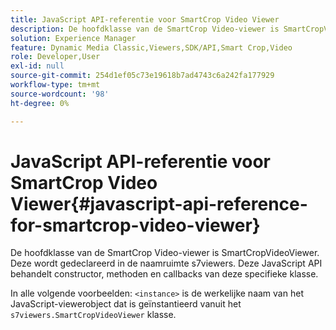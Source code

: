 ```yaml
---
title: JavaScript API-referentie voor SmartCrop Video Viewer
description: De hoofdklasse van de SmartCrop Video-viewer is SmartCropVideoViewer. Deze wordt gedeclareerd in de naamruimte s7viewers. Deze JavaScript API behandelt constructor, methoden en callbacks van deze specifieke klasse.
solution: Experience Manager
feature: Dynamic Media Classic,Viewers,SDK/API,Smart Crop,Video
role: Developer,User
exl-id: null
source-git-commit: 254d1ef05c73e19618b7ad4743c6a242fa177929
workflow-type: tm+mt
source-wordcount: '98'
ht-degree: 0%

---
```


# JavaScript API-referentie voor SmartCrop Video Viewer{#javascript-api-reference-for-smartcrop-video-viewer}

De hoofdklasse van de SmartCrop Video-viewer is SmartCropVideoViewer. Deze wordt gedeclareerd in de naamruimte s7viewers. Deze JavaScript API behandelt constructor, methoden en callbacks van deze specifieke klasse.

In alle volgende voorbeelden: `<instance>` is de werkelijke naam van het JavaScript-viewerobject dat is geïnstantieerd vanuit het `s7viewers.SmartCropVideoViewer` klasse.
